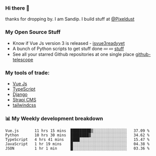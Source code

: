 ### Hi there 👋

thanks for dropping by.
I am Sandip. I build stuff at [@Pixeldust](github.com/pixeldust-in/)

###  **My Open Source Stuff**

 - Know if Vue Js version 3 is released -  [isvue3readyyet](https://github.com/sandiprb/isvue3readyyet)
 - A bunch of Python scripts to get stuff done 💤 💤 [stuff](https://github.com/sandiprb/stuff)
 - See all your starred Github repositories at one single place [github-telescope](https://github.com/sandiprb/github-telescope)



###  **My tools of trade:**
 - [Vue Js](https://github.com/vuejs/vue/)
 - [TypeScript](https://github.com/microsoft/TypeScript)
 - [Django](github.com/django/django)
 - [Strapi CMS](github.com/strapi/strapi)
 - [tailwindcss](https://github.com/tailwindlabs/tailwindcss)


###  📊 **My Weekly development breakdown**
<!--START_SECTION:waka-->
```text
Vue.js       11 hrs 15 mins  █████████▒░░░░░░░░░░░░░░░   37.09 % 
Python       10 hrs 30 mins  ████████▓░░░░░░░░░░░░░░░░   34.62 % 
TypeScript   4 hrs 41 mins   ████░░░░░░░░░░░░░░░░░░░░░   15.47 % 
JavaScript   1 hr 19 mins    █░░░░░░░░░░░░░░░░░░░░░░░░   04.38 % 
JSON         1 hr 1 min      █░░░░░░░░░░░░░░░░░░░░░░░░   03.36 % 
```
<!--END_SECTION:waka-->
